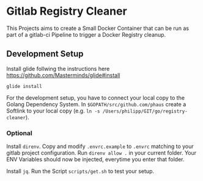# Gitlab Registry Cleaner

This Projects aims to create a Small Docker Container that can be run as part of a gitlab-ci Pipeline to trigger a Docker Registry cleanup.

## Development Setup

Install glide follwing the instructions here https://github.com/Masterminds/glide#install

    glide install

For the development setup, you have to connect your local copy to the Golang Dependency System.
In `$GOPATH/src/github.com/phaus` create a Softlink to your local copy (e.g. `ln -s /Users/philipp/GIT/go/registry-cleaner`).

### Optional

Install `direnv`. Copy and modify `.envrc.example` to `.envrc` matching to your gitlab project configuration.
Run `direnv allow .` in your current folder. Your ENV Variables should now be injected, everytime you enter that folder.

Install `jq`. Run the Script `scripts/get.sh` to test your setup.